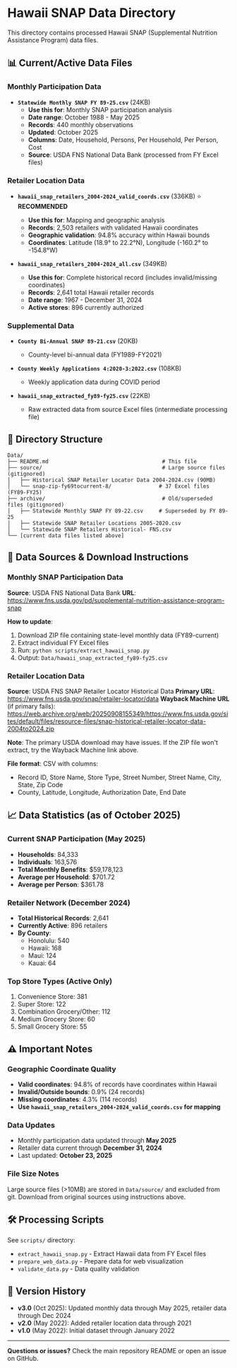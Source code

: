 # Hawaii SNAP Data Directory

This directory contains processed Hawaii SNAP (Supplemental Nutrition Assistance Program) data files.

## 📊 Current/Active Data Files

### Monthly Participation Data
- **`Statewide Monthly SNAP FY 89-25.csv`** (24KB)
  - **Use this for**: Monthly SNAP participation analysis
  - **Date range**: October 1988 - May 2025
  - **Records**: 440 monthly observations
  - **Updated**: October 2025
  - **Columns**: Date, Household, Persons, Per Household, Per Person, Cost
  - **Source**: USDA FNS National Data Bank (processed from FY Excel files)

### Retailer Location Data
- **`hawaii_snap_retailers_2004-2024_valid_coords.csv`** (336KB) ⭐ **RECOMMENDED**
  - **Use this for**: Mapping and geographic analysis
  - **Records**: 2,503 retailers with validated Hawaii coordinates
  - **Geographic validation**: 94.8% accuracy within Hawaii bounds
  - **Coordinates**: Latitude (18.9° to 22.2°N), Longitude (-160.2° to -154.8°W)

- **`hawaii_snap_retailers_2004-2024_all.csv`** (349KB)
  - **Use this for**: Complete historical record (includes invalid/missing coordinates)
  - **Records**: 2,641 total Hawaii retailer records
  - **Date range**: 1967 - December 31, 2024
  - **Active stores**: 896 currently authorized

### Supplemental Data
- **`County Bi-Annual SNAP 89-21.csv`** (20KB)
  - County-level bi-annual data (FY1989-FY2021)

- **`County Weekly Applications 4:2020-3:2022.csv`** (108KB)
  - Weekly application data during COVID period

- **`hawaii_snap_extracted_fy89-fy25.csv`** (22KB)
  - Raw extracted data from source Excel files (intermediate processing file)

## 📁 Directory Structure

```
Data/
├── README.md                                    # This file
├── source/                                      # Large source files (gitignored)
│   ├── Historical SNAP Retailer Locator Data 2004-2024.csv (90MB)
│   └── snap-zip-fy69tocurrent-8/               # 37 Excel files (FY89-FY25)
├── archive/                                     # Old/superseded files (gitignored)
│   ├── Statewide Monthly SNAP FY 89-22.csv     # Superseded by FY 89-25
│   ├── Statewide SNAP Retailer Locations 2005-2020.csv
│   └── Statewide SNAP Retailers Historical- FNS.csv
└── [current data files listed above]
```

## 🔄 Data Sources & Download Instructions

### Monthly SNAP Participation Data
**Source**: USDA FNS National Data Bank
**URL**: https://www.fns.usda.gov/pd/supplemental-nutrition-assistance-program-snap

**How to update**:
1. Download ZIP file containing state-level monthly data (FY89-current)
2. Extract individual FY Excel files
3. Run: `python scripts/extract_hawaii_snap.py`
4. Output: `Data/hawaii_snap_extracted_fy89-fy25.csv`

### Retailer Location Data
**Source**: USDA FNS SNAP Retailer Locator Historical Data
**Primary URL**: https://www.fns.usda.gov/snap/retailer-locator/data
**Wayback Machine URL** (if primary fails):
https://web.archive.org/web/20250908155349/https://www.fns.usda.gov/sites/default/files/resource-files/snap-historical-retailer-locator-data-2004to2024.zip

**Note**: The primary USDA download may have issues. If the ZIP file won't extract, try the Wayback Machine link above.

**File format**: CSV with columns:
- Record ID, Store Name, Store Type, Street Number, Street Name, City, State, Zip Code
- County, Latitude, Longitude, Authorization Date, End Date

## 📈 Data Statistics (as of October 2025)

### Current SNAP Participation (May 2025)
- **Households**: 84,333
- **Individuals**: 163,576
- **Total Monthly Benefits**: $59,178,123
- **Average per Household**: $701.72
- **Average per Person**: $361.78

### Retailer Network (December 2024)
- **Total Historical Records**: 2,641
- **Currently Active**: 896 retailers
- **By County**:
  - Honolulu: 540
  - Hawaii: 168
  - Maui: 124
  - Kauai: 64

### Top Store Types (Active Only)
1. Convenience Store: 381
2. Super Store: 122
3. Combination Grocery/Other: 112
4. Medium Grocery Store: 60
5. Small Grocery Store: 55

## ⚠️ Important Notes

### Geographic Coordinate Quality
- **Valid coordinates**: 94.8% of records have coordinates within Hawaii
- **Invalid/Outside bounds**: 0.9% (24 records)
- **Missing coordinates**: 4.3% (114 records)
- **Use `hawaii_snap_retailers_2004-2024_valid_coords.csv` for mapping**

### Data Updates
- Monthly participation data updated through **May 2025**
- Retailer data current through **December 31, 2024**
- Last updated: **October 23, 2025**

### File Size Notes
Large source files (>10MB) are stored in `Data/source/` and excluded from git.
Download from original sources using instructions above.

## 🛠️ Processing Scripts

See `scripts/` directory:
- `extract_hawaii_snap.py` - Extract Hawaii data from FY Excel files
- `prepare_web_data.py` - Prepare data for web visualization
- `validate_data.py` - Data quality validation

## 📝 Version History

- **v3.0** (Oct 2025): Updated monthly data through May 2025, retailer data through Dec 2024
- **v2.0** (May 2022): Added retailer location data through 2021
- **v1.0** (May 2022): Initial dataset through January 2022

---

**Questions or issues?** Check the main repository README or open an issue on GitHub.
